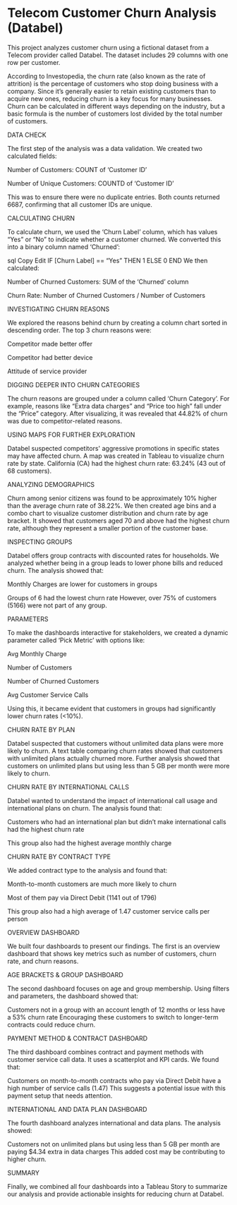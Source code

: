 # Telecom Customer Churn Analysis (Databel)

This project analyzes customer churn using a fictional dataset from a Telecom provider called Databel. The dataset includes 29 columns with one row per customer.

According to Investopedia, the churn rate (also known as the rate of attrition) is the percentage of customers who stop doing business with a company. Since it’s generally easier to retain existing customers than to acquire new ones, reducing churn is a key focus for many businesses. Churn can be calculated in different ways depending on the industry, but a basic formula is the number of customers lost divided by the total number of customers.

DATA CHECK

The first step of the analysis was a data validation. We created two calculated fields:

Number of Customers: COUNT of ‘Customer ID’

Number of Unique Customers: COUNTD of ‘Customer ID’

This was to ensure there were no duplicate entries. Both counts returned 6687, confirming that all customer IDs are unique.

CALCULATING CHURN

To calculate churn, we used the ‘Churn Label’ column, which has values “Yes” or “No” to indicate whether a customer churned. We converted this into a binary column named ‘Churned’:

sql
Copy
Edit
IF [Churn Label] == “Yes” THEN 1 ELSE 0 END
We then calculated:

Number of Churned Customers: SUM of the ‘Churned’ column

Churn Rate: Number of Churned Customers / Number of Customers

INVESTIGATING CHURN REASONS

We explored the reasons behind churn by creating a column chart sorted in descending order. The top 3 churn reasons were:

Competitor made better offer

Competitor had better device

Attitude of service provider

DIGGING DEEPER INTO CHURN CATEGORIES

The churn reasons are grouped under a column called ‘Churn Category’. For example, reasons like “Extra data charges” and “Price too high” fall under the “Price” category. After visualizing, it was revealed that 44.82% of churn was due to competitor-related reasons.

USING MAPS FOR FURTHER EXPLORATION

Databel suspected competitors' aggressive promotions in specific states may have affected churn. A map was created in Tableau to visualize churn rate by state. California (CA) had the highest churn rate: 63.24% (43 out of 68 customers).

ANALYZING DEMOGRAPHICS

Churn among senior citizens was found to be approximately 10% higher than the average churn rate of 38.22%. We then created age bins and a combo chart to visualize customer distribution and churn rate by age bracket. It showed that customers aged 70 and above had the highest churn rate, although they represent a smaller portion of the customer base.

INSPECTING GROUPS

Databel offers group contracts with discounted rates for households. We analyzed whether being in a group leads to lower phone bills and reduced churn. The analysis showed that:

Monthly Charges are lower for customers in groups

Groups of 6 had the lowest churn rate However, over 75% of customers (5166) were not part of any group.

PARAMETERS

To make the dashboards interactive for stakeholders, we created a dynamic parameter called ‘Pick Metric’ with options like:

Avg Monthly Charge

Number of Customers

Number of Churned Customers

Avg Customer Service Calls

Using this, it became evident that customers in groups had significantly lower churn rates (<10%).

CHURN RATE BY PLAN

Databel suspected that customers without unlimited data plans were more likely to churn. A text table comparing churn rates showed that customers with unlimited plans actually churned more. Further analysis showed that customers on unlimited plans but using less than 5 GB per month were more likely to churn.

CHURN RATE BY INTERNATIONAL CALLS

Databel wanted to understand the impact of international call usage and international plans on churn. The analysis found that:

Customers who had an international plan but didn’t make international calls had the highest churn rate

This group also had the highest average monthly charge

CHURN RATE BY CONTRACT TYPE

We added contract type to the analysis and found that:

Month-to-month customers are much more likely to churn

Most of them pay via Direct Debit (1141 out of 1796)

This group also had a high average of 1.47 customer service calls per person

OVERVIEW DASHBOARD

We built four dashboards to present our findings. The first is an overview dashboard that shows key metrics such as number of customers, churn rate, and churn reasons.

AGE BRACKETS & GROUP DASHBOARD

The second dashboard focuses on age and group membership. Using filters and parameters, the dashboard showed that:

Customers not in a group with an account length of 12 months or less have a 53% churn rate Encouraging these customers to switch to longer-term contracts could reduce churn.

PAYMENT METHOD & CONTRACT DASHBOARD

The third dashboard combines contract and payment methods with customer service call data. It uses a scatterplot and KPI cards. We found that:

Customers on month-to-month contracts who pay via Direct Debit have a high number of service calls (1.47) This suggests a potential issue with this payment setup that needs attention.

INTERNATIONAL AND DATA PLAN DASHBOARD

The fourth dashboard analyzes international and data plans. The analysis showed:

Customers not on unlimited plans but using less than 5 GB per month are paying $4.34 extra in data charges This added cost may be contributing to higher churn.

SUMMARY

Finally, we combined all four dashboards into a Tableau Story to summarize our analysis and provide actionable insights for reducing churn at Databel.








